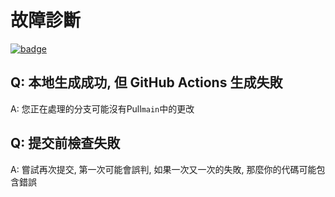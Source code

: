 # 故障診斷

[![badge](https://img.shields.io/endpoint.svg?url=https%3A%2F%2Fgezf7g7pd5.execute-api.ap-northeast-1.amazonaws.com%2Fdefault%2Fsource_up_to_date%3Fowner%3Derg-lang%26repos%3Derg%26ref%3Dmain%26path%3Ddoc/EN/dev_guide/troubleshooting.md%26commit_hash%3De033e4942e70657008427f05def2d1b1bfb5ed66)](https://gezf7g7pd5.execute-api.ap-northeast-1.amazonaws.com/default/source_up_to_date?owner=erg-lang&repos=erg&ref=main&path=doc/EN/dev_guide/troubleshooting.md&commit_hash=e033e4942e70657008427f05def2d1b1bfb5ed66)

## Q: 本地生成成功, 但 GitHub Actions 生成失敗

A: 您正在處理的分支可能沒有Pull`main`中的更改

## Q: 提交前檢查失敗

A: 嘗試再次提交, 第一次可能會誤判, 如果一次又一次的失敗, 那麼你的代碼可能包含錯誤
